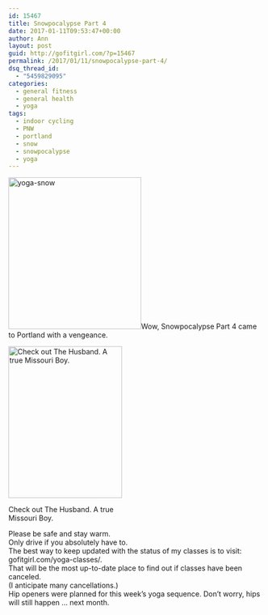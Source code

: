 ```yaml
---
id: 15467
title: Snowpocalypse Part 4
date: 2017-01-11T09:53:47+00:00
author: Ann
layout: post
guid: http://gofitgirl.com/?p=15467
permalink: /2017/01/11/snowpocalypse-part-4/
dsq_thread_id:
  - "5459829095"
categories:
  - general fitness
  - general health
  - yoga
tags:
  - indoor cycling
  - PNW
  - portland
  - snow
  - snowpocalypse
  - yoga
---
```

<a href="http://gofitgirl.com/2017/01/snowpocalypse-part-4/yoga-snow/" rel="attachment wp-att-15468"><img class="alignleft size-medium wp-image-15468" src="http://gofitgirl.com/wp-content/uploads/2017/01/yoga-snow-263x300.jpg" alt="yoga-snow" width="263" height="300" /></a>Wow, Snowpocalypse Part 4 came to Portland with a vengeance.  


<div id="attachment_15469" style="width: 235px" class="wp-caption alignright">
  <a href="http://gofitgirl.com/2017/01/snowpocalypse-part-4/missouri-boy/" rel="attachment wp-att-15469"><img class="size-medium wp-image-15469" src="http://gofitgirl.com/wp-content/uploads/2017/01/missouri-boy-225x300.jpg" alt="Check out The Husband. A true Missouri Boy." width="225" height="300" /></a>
  
  <p class="wp-caption-text">
    Check out The Husband. A true Missouri Boy.
  </p>
</div>

  
Please be safe and stay warm.  
Only drive if you absolutely have to.  
The best way to keep updated with the status of my classes is to visit: gofitgirl.com/yoga-classes/.  
That will be the most up-to-date place to find out if classes have been canceled.  
(I anticipate many cancellations.)  
Hip openers were planned for this week&#8217;s yoga sequence. Don&#8217;t worry, hips will still happen &#8230; next month.
